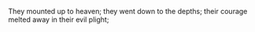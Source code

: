 They mounted up to heaven; they went down to the depths; their courage melted away in their evil plight;
